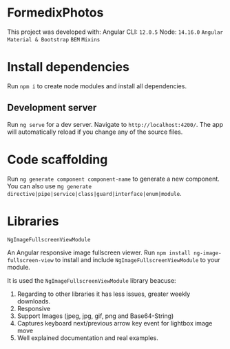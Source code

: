 # FormedixPhotos

This project was developed with:
  Angular CLI:  `12.0.5`
  Node: `14.16.0`
  `Angular Material & Bootstrap`
  `BEM`
  `Mixins`

# Install dependencies

Run `npm i` to create node modules and install all dependencies.
## Development server

Run `ng serve` for a dev server. Navigate to `http://localhost:4200/`. The app will automatically reload if you change any of the source files.

# Code scaffolding

Run `ng generate component component-name` to generate a new component. You can also use n`g generate directive|pipe|service|class|guard|interface|enum|module`.

# Libraries 

`NgImageFullscreenViewModule`

 An Angular responsive image fullscreen viewer.
 Run `npm install ng-image-fullscreen-view` to install and include `NgImageFullscreenViewModule` to your module.

 It is used the `NgImageFullscreenViewModule` library beacuse:
  1. Regarding to other libraries it has less issues, greater weekly downloads.
  2. Responsive
  3. Support Images (jpeg, jpg, gif, png and Base64-String)
  4. Captures keyboard next/previous arrow key event for lightbox image move
  6. Well explained documentation and real examples.




